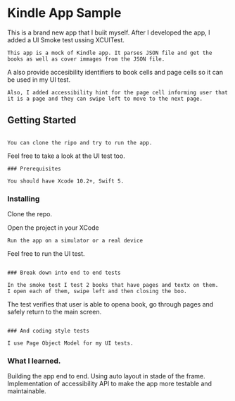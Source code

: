 # Kindle App Sample

This is a brand new app that I buiit myself. After I developed the app, I added a UI Smoke test ussing XCUITest. 

```
This app is a mock of Kindle app. It parses JSON file and get the books as well as cover immages from the JSON file.

```
A also provide accesibility identifiers to book cells and page cells so it can be used in my UI test. 


```
Also, I added accessibility hint for the page cell informing user that it is a page and they can swipe left to move to the next page. 

```

## Getting Started

```

You can clone the ripo and try to run the app. 

```
Feel free to take a look at the UI test too. 

```
### Prerequisites

You should have Xcode 10.2+, Swift 5. 

```

### Installing

Clone the repo.

Open the project in your XCode

```
Run the app on a simulator or a real device

```
Feel free to run the UI test.
```

### Break down into end to end tests

In the smoke test I test 2 books that have pages and textx on them. 
I open each of them, swipe left and then closing the boo. 

```
The test verifies that user is able to opena book, go through pages and safely return to the main screen. 
```

### And coding style tests

I use Page Object Model for my UI tests. 

```

### What I learned. 

Building the app end to end. Using auto layout in stade of the frame. 
Implementation of accessibility API to make the app more testable and maintainable. 
